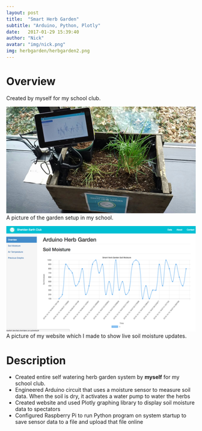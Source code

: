 ```yaml
---
layout: post
title:  "Smart Herb Garden"
subtitle: "Arduino, Python, Plotly"
date:   2017-01-29 15:39:40
author: "Nick"
avatar: "img/nick.png"
img: herbgarden/herbgarden2.png
---
```


# Overview
Created by myself for my school club.

![Picture 1](img/herbgarden/herbgarden3.jpg)
A picture of the garden setup in my school.

![Picture 1](img/herbgarden/site.png)
A picture of my website which I made to show live soil moisture updates.

# Description

- Created entire self watering herb garden system by **myself** for my school club.
- Engineered Arduino circuit that uses a moisture sensor to measure soil data. When the soil is dry, it activates a water pump to water the herbs
- Created website and used Plotly graphing library to display soil moisture data to spectators
- Configured Raspberry Pi to run Python program on system startup to save sensor data to a file and upload that file online



